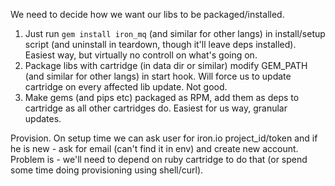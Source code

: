 We need to decide how we want our libs to be packaged/installed.

1. Just run `gem install iron_mq` (and similar for other langs) in install/setup script (and uninstall in teardown, though it'll leave deps installed). Easiest way, but virtually no controll on what's going on.
2. Package libs with cartridge (in data dir or similar) modify GEM_PATH (and similar for other langs) in start hook. Will force us to update cartridge on every affected lib update. Not good.
3. Make gems (and pips etc) packaged as RPM, add them as deps to cartridge as all other cartridges do. Easiest for us way, granular updates.

Provision. On setup time we can ask user for iron.io project_id/token and if he is new - ask for email (can't find it in env) and create new account. Problem is - we'll need to depend on ruby cartridge to do that (or spend some time doing provisioning using shell/curl).
